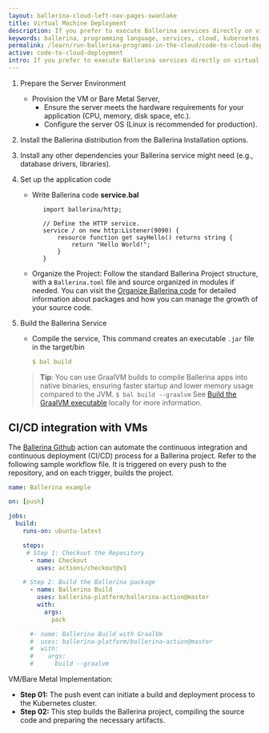 ```yaml
---
layout: ballerina-cloud-left-nav-pages-swanlake
title: Virtual Machine Deployment
description: If you prefer to execute Ballerina services directly on virtual machines (VMs) or bare metal servers without using containerization, you can follow these steps to set up and run your services in a production environment, 
keywords: ballerina, programming language, services, cloud, kubernetes, docker
permalink: /learn/run-ballerina-programs-in-the-cloud/code-to-cloud-deployment/
active: code-to-cloud-deployment
intro: If you prefer to execute Ballerina services directly on virtual machines (VMs) or bare metal servers without using containerization, you can follow these steps to set up and run your services in a production environment, 
---
```


1. Prepare the Server Environment

    - Provision the VM or Bare Metal Server,
      - Ensure the server meets the hardware requirements for your application (CPU, memory, disk space, etc.).
      - Configure the server OS (Linux is recommended for production).

2. Install the Ballerina distribution from the Ballerina Installation options.

3. Install any other dependencies your Ballerina service might need (e.g., database drivers, libraries).

4. Set up the application code
    
    - Write Ballerina code
      **service.bal**
      ```ballerina
         import ballerina/http;
            
         // Define the HTTP service.
         service / on new http:Listener(9090) {
             resource function get sayHello() returns string {
                 return "Hello World!";
             }
         }
      ```
    - Organize the Project: Follow the standard Ballerina Project structure, with a `Ballerina.toml` file and 
      source organized in modules if needed. You can visit the [Organize Ballerina code](https://ballerina.io/learn/organize-ballerina-code/) for 
      detailed information about packages and how you can manage the growth of your source code.
   
5. Build the Ballerina Service
    
    - Compile the service, This command creates an executable `.jar` file in the target/bin
      ```yaml
      $ bal build
      ```
   > **Tip**: You can use GraalVM builds to compile Ballerina apps into native binaries, 
         ensuring faster startup and lower memory usage compared to the JVM.
         ```
         $ bal build --graalvm
         ```
         See [Build the GraalVM executable](https://ballerina.io/learn/build-the-executable-locally/) locally for more information.

## CI/CD integration with VMs

The [Ballerina Github](https://github.com/ballerina-platform/ballerina-action) action can automate the continuous integration 
and continuous deployment (CI/CD) process for a Ballerina project. Refer to the following sample workflow file. It is triggered on every push to the repository, and on each trigger, builds the project.
```yaml
name: Ballerina example

on: [push]

jobs:
  build:
    runs-on: ubuntu-latest

    steps:
	 # Step 1: Checkout the Repository
      - name: Checkout
        uses: actions/checkout@v1

	# Step 2: Build the Ballerina package
      - name: Ballerina Build
        uses: ballerina-platform/ballerina-action@master
        with:
          args: 
            pack

      #- name: Ballerina Build with GraalVm
      #  uses: ballerina-platform/ballerina-action@master
      #  with:
      #    args: 
      #      build --graalvm
```
VM/Bare Metal Implementation:
- **Step 01:** The push event can initiate a build and deployment process to the Kubernetes cluster.
- **Step 02:** This step builds the Ballerina project, compiling the source code and preparing the necessary artifacts.

